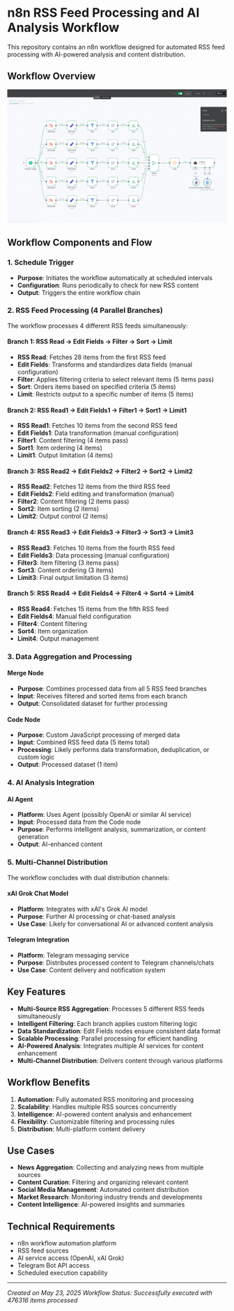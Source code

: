 # n8n RSS Feed Processing and AI Analysis Workflow

This repository contains an n8n workflow designed for automated RSS feed processing with AI-powered analysis and content distribution.

## Workflow Overview

![n8n Workflow Diagram](workflow-diagram.png)

## Workflow Components and Flow

### 1. **Schedule Trigger**
- **Purpose**: Initiates the workflow automatically at scheduled intervals
- **Configuration**: Runs periodically to check for new RSS content
- **Output**: Triggers the entire workflow chain

### 2. **RSS Feed Processing (4 Parallel Branches)**
The workflow processes 4 different RSS feeds simultaneously:

#### Branch 1: RSS Read → Edit Fields → Filter → Sort → Limit
- **RSS Read**: Fetches 28 items from the first RSS feed
- **Edit Fields**: Transforms and standardizes data fields (manual configuration)
- **Filter**: Applies filtering criteria to select relevant items (5 items pass)
- **Sort**: Orders items based on specified criteria (5 items)
- **Limit**: Restricts output to a specific number of items (5 items)

#### Branch 2: RSS Read1 → Edit Fields1 → Filter1 → Sort1 → Limit1
- **RSS Read1**: Fetches 10 items from the second RSS feed
- **Edit Fields1**: Data transformation (manual configuration)
- **Filter1**: Content filtering (4 items pass)
- **Sort1**: Item ordering (4 items)
- **Limit1**: Output limitation (4 items)

#### Branch 3: RSS Read2 → Edit Fields2 → Filter2 → Sort2 → Limit2
- **RSS Read2**: Fetches 12 items from the third RSS feed
- **Edit Fields2**: Field editing and transformation (manual)
- **Filter2**: Content filtering (2 items pass)
- **Sort2**: Item sorting (2 items)
- **Limit2**: Output control (2 items)

#### Branch 4: RSS Read3 → Edit Fields3 → Filter3 → Sort3 → Limit3
- **RSS Read3**: Fetches 10 items from the fourth RSS feed
- **Edit Fields3**: Data processing (manual configuration)
- **Filter3**: Item filtering (3 items pass)
- **Sort3**: Content ordering (3 items)
- **Limit3**: Final output limitation (3 items)

#### Branch 5: RSS Read4 → Edit Fields4 → Filter4 → Sort4 → Limit4
- **RSS Read4**: Fetches 15 items from the fifth RSS feed
- **Edit Fields4**: Manual field configuration
- **Filter4**: Content filtering
- **Sort4**: Item organization
- **Limit4**: Output management

### 3. **Data Aggregation and Processing**

#### Merge Node
- **Purpose**: Combines processed data from all 5 RSS feed branches
- **Input**: Receives filtered and sorted items from each branch
- **Output**: Consolidated dataset for further processing

#### Code Node
- **Purpose**: Custom JavaScript processing of merged data
- **Input**: Combined RSS feed data (5 items total)
- **Processing**: Likely performs data transformation, deduplication, or custom logic
- **Output**: Processed dataset (1 item)

### 4. **AI Analysis Integration**

#### AI Agent
- **Platform**: Uses Agent (possibly OpenAI or similar AI service)
- **Input**: Processed data from the Code node
- **Purpose**: Performs intelligent analysis, summarization, or content generation
- **Output**: AI-enhanced content

### 5. **Multi-Channel Distribution**

The workflow concludes with dual distribution channels:

#### xAI Grok Chat Model
- **Platform**: Integrates with xAI's Grok AI model
- **Purpose**: Further AI processing or chat-based analysis
- **Use Case**: Likely for conversational AI or advanced content analysis

#### Telegram Integration
- **Platform**: Telegram messaging service
- **Purpose**: Distributes processed content to Telegram channels/chats
- **Use Case**: Content delivery and notification system

## Key Features

- **Multi-Source RSS Aggregation**: Processes 5 different RSS feeds simultaneously
- **Intelligent Filtering**: Each branch applies custom filtering logic
- **Data Standardization**: Edit Fields nodes ensure consistent data format
- **Scalable Processing**: Parallel processing for efficient handling
- **AI-Powered Analysis**: Integrates multiple AI services for content enhancement
- **Multi-Channel Distribution**: Delivers content through various platforms

## Workflow Benefits

1. **Automation**: Fully automated RSS monitoring and processing
2. **Scalability**: Handles multiple RSS sources concurrently
3. **Intelligence**: AI-powered content analysis and enhancement
4. **Flexibility**: Customizable filtering and processing rules
5. **Distribution**: Multi-platform content delivery

## Use Cases

- **News Aggregation**: Collecting and analyzing news from multiple sources
- **Content Curation**: Filtering and organizing relevant content
- **Social Media Management**: Automated content distribution
- **Market Research**: Monitoring industry trends and developments
- **Content Intelligence**: AI-powered insights and summaries

## Technical Requirements

- n8n workflow automation platform
- RSS feed sources
- AI service access (OpenAI, xAI Grok)
- Telegram Bot API access
- Scheduled execution capability

---

*Created on May 23, 2025*
*Workflow Status: Successfully executed with 476316 items processed*